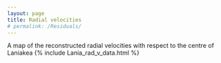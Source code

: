 ```yaml
---
layout: page
title: Radial velocities
# permalink: /Residuals/
---
```


A map of the reconstructed radial velocities with respect to the centre of Laniakea {% include Lania_rad_v_data.html %}